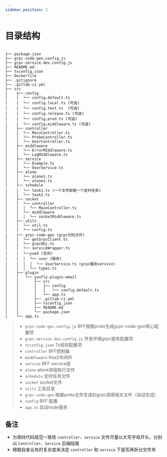 ```yaml
---
sidebar_position: 2
---
```


# 目录结构

```

├── package.json
├── grpc-code-gen.config.js
├── grpc-service.dev.config.js
├── README.md
├── tsconfig.json  
├── Dockerfile
├── .gitignore
├── .gitlab-ci.yml
├── src
│    ├── config
│    │  └── config.default.ts
│    │  └── config.local.ts (可选)
│    │  └── config.test.ts  (可选)
│    │  └── config.release.ts (可选)
│    │  └── config.prod.ts (可选)
│    │  └── config.middleware.ts (可选)
│    ├── controller
│    │  └── MainController.ts
│    │  └── ProbeController.ts
│    │  └── UserController.ts
│    ├── middleware
│    │  └── ErrorMIddleware.ts
│    │  └── LogMIddleware.ts
│    ├── service
│    │  └── Example.ts
│    │  └── UserService.ts
│    ├── alone
│    │  └── alone1.ts
│    │  └── alone2.ts 
│    ├── schedule
│    │  └── task1.ts (一个文件即是一个定时任务)
│    │  └── task2.ts 
│    ├── socket
│    │  └── controller
│    │  │  └── MainController.ts
│    │  └── middleware
│    │  │  └── socketMiddleware.ts
│    ├── utils
│    │  └── util.ts
│    │  └── config.ts
│    ├── grpc-code-gen (grpc代码文件)
│    │  └── getGrpcClient.ts
│    │  └── grpcObj.ts
│    │  └── serviceWrapper.ts
│    │  └──yued (空间)
│    │  │  └── user (服务)
│    │  │  │  └── UserService.ts (grpc服务service)
│    │  │  └── types.ts
│    ├── plugin
│    │   └── yunfly-plugin-email
│    │       ├── src
│    │       │   ├── config
│    │       │   │   └── config.default.ts
│    │       │   └── app.ts
│    │       ├── .gitlab-ci.yml
│    │       ├── tsconfig.json
│    │       ├── README.md
│    │       └── package.json
│    └── app.ts
```

> * `grpc-code-gen.config.js` BFF根据proto生成grpc-code-gen核心配置项
> * `grpc-service.dev.config.js` 开发环境grpc服务配置项
> * `tsconfig.json` Ts规则配置项
> * `controller` BFF控制器
> * `middleware` Koa2中间件
> * `service` BFF service层
> * `alone` alone进程执行文件
> * `schedule` 定时任务文件
> * `socket` socket文件
> * `utils` 工具目录
> * `grpc-code-gen` 根据proto文件生成的grpc调用相关文件（自动生成）
> * `config` BFF 配置
> * `app.ts` 启动node服务

## 备注

* 为保持代码规范一致性 `controller`、`service` 文件尽量以大写字母开头，分别以 `Controller`、`Service` 后缀结尾
* 根据自身业务的复杂度来决定 `controller` 和 `service` 下是否再拆分文件夹

